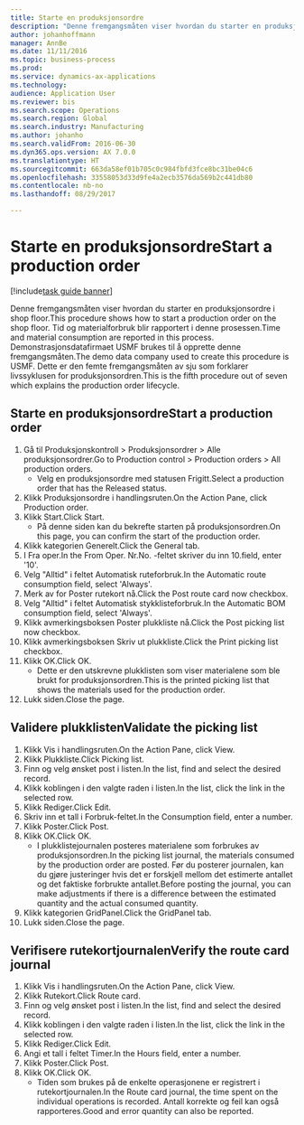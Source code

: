 ```yaml
--- 
title: Starte en produksjonsordre
description: "Denne fremgangsmåten viser hvordan du starter en produksjonsordre i shop floor."
author: johanhoffmann
manager: AnnBe
ms.date: 11/11/2016
ms.topic: business-process
ms.prod: 
ms.service: dynamics-ax-applications
ms.technology: 
audience: Application User
ms.reviewer: bis
ms.search.scope: Operations
ms.search.region: Global
ms.search.industry: Manufacturing
ms.author: johanho
ms.search.validFrom: 2016-06-30
ms.dyn365.ops.version: AX 7.0.0
ms.translationtype: HT
ms.sourcegitcommit: 663da58ef01b705c0c984fbfd3fce8bc31be04c6
ms.openlocfilehash: 33558053d33d9fe4a2ecb3576da569b2c441db80
ms.contentlocale: nb-no
ms.lasthandoff: 08/29/2017

---
```

# <a name="start-a-production-order"></a><span data-ttu-id="73796-103">Starte en produksjonsordre</span><span class="sxs-lookup"><span data-stu-id="73796-103">Start a production order</span></span>

[!include[task guide banner](../../includes/task-guide-banner.md)]

<span data-ttu-id="73796-104">Denne fremgangsmåten viser hvordan du starter en produksjonsordre i shop floor.</span><span class="sxs-lookup"><span data-stu-id="73796-104">This procedure shows how to start a production order on the shop floor.</span></span> <span data-ttu-id="73796-105">Tid og materialforbruk blir rapportert i denne prosessen.</span><span class="sxs-lookup"><span data-stu-id="73796-105">Time and material consumption are reported in this process.</span></span> <span data-ttu-id="73796-106">Demonstrasjonsdatafirmaet USMF brukes til å opprette denne fremgangsmåten.</span><span class="sxs-lookup"><span data-stu-id="73796-106">The demo data company used to create this procedure is USMF.</span></span> <span data-ttu-id="73796-107">Dette er den femte fremgangsmåten av sju som forklarer livssyklusen for produksjonsordren.</span><span class="sxs-lookup"><span data-stu-id="73796-107">This is the fifth procedure out of seven which explains the production order lifecycle.</span></span>


## <a name="start-a-production-order"></a><span data-ttu-id="73796-108">Starte en produksjonsordre</span><span class="sxs-lookup"><span data-stu-id="73796-108">Start a production order</span></span>
1. <span data-ttu-id="73796-109">Gå til Produksjonskontroll > Produksjonsordrer > Alle produksjonsordrer.</span><span class="sxs-lookup"><span data-stu-id="73796-109">Go to Production control > Production orders > All production orders.</span></span>
    * <span data-ttu-id="73796-110">Velg en produksjonsordre med statusen Frigitt.</span><span class="sxs-lookup"><span data-stu-id="73796-110">Select a production order that has the Released status.</span></span>  
2. <span data-ttu-id="73796-111">Klikk Produksjonsordre i handlingsruten.</span><span class="sxs-lookup"><span data-stu-id="73796-111">On the Action Pane, click Production order.</span></span>
3. <span data-ttu-id="73796-112">Klikk Start.</span><span class="sxs-lookup"><span data-stu-id="73796-112">Click Start.</span></span>
    * <span data-ttu-id="73796-113">På denne siden kan du bekrefte starten på produksjonsordren.</span><span class="sxs-lookup"><span data-stu-id="73796-113">On this page, you can confirm the start of the production order.</span></span>  
4. <span data-ttu-id="73796-114">Klikk kategorien Generelt.</span><span class="sxs-lookup"><span data-stu-id="73796-114">Click the General tab.</span></span>
5. <span data-ttu-id="73796-115">I Fra oper.</span><span class="sxs-lookup"><span data-stu-id="73796-115">In the From Oper.</span></span> <span data-ttu-id="73796-116">Nr.</span><span class="sxs-lookup"><span data-stu-id="73796-116">No.</span></span> <span data-ttu-id="73796-117">-feltet skriver du inn 10.</span><span class="sxs-lookup"><span data-stu-id="73796-117">field, enter '10'.</span></span>
6. <span data-ttu-id="73796-118">Velg "Alltid" i feltet Automatisk ruteforbruk.</span><span class="sxs-lookup"><span data-stu-id="73796-118">In the Automatic route consumption field, select 'Always'.</span></span>
7. <span data-ttu-id="73796-119">Merk av for Poster rutekort nå.</span><span class="sxs-lookup"><span data-stu-id="73796-119">Click the Post route card now checkbox.</span></span>
8. <span data-ttu-id="73796-120">Velg "Alltid" i feltet Automatisk stykklisteforbruk.</span><span class="sxs-lookup"><span data-stu-id="73796-120">In the Automatic BOM consumption field, select 'Always'.</span></span>
9. <span data-ttu-id="73796-121">Klikk avmerkingsboksen Poster plukkliste nå.</span><span class="sxs-lookup"><span data-stu-id="73796-121">Click the Post picking list now checkbox.</span></span>
10. <span data-ttu-id="73796-122">Klikk avmerkingsboksen Skriv ut plukkliste.</span><span class="sxs-lookup"><span data-stu-id="73796-122">Click the Print picking list checkbox.</span></span>
11. <span data-ttu-id="73796-123">Klikk OK.</span><span class="sxs-lookup"><span data-stu-id="73796-123">Click OK.</span></span>
    * <span data-ttu-id="73796-124">Dette er den utskrevne plukklisten som viser materialene som ble brukt for produksjonsordren.</span><span class="sxs-lookup"><span data-stu-id="73796-124">This is the printed picking list that shows the materials used for the production order.</span></span>  
12. <span data-ttu-id="73796-125">Lukk siden.</span><span class="sxs-lookup"><span data-stu-id="73796-125">Close the page.</span></span>

## <a name="validate-the-picking-list"></a><span data-ttu-id="73796-126">Validere plukklisten</span><span class="sxs-lookup"><span data-stu-id="73796-126">Validate the picking list</span></span>
1. <span data-ttu-id="73796-127">Klikk Vis i handlingsruten.</span><span class="sxs-lookup"><span data-stu-id="73796-127">On the Action Pane, click View.</span></span>
2. <span data-ttu-id="73796-128">Klikk Plukkliste.</span><span class="sxs-lookup"><span data-stu-id="73796-128">Click Picking list.</span></span>
3. <span data-ttu-id="73796-129">Finn og velg ønsket post i listen.</span><span class="sxs-lookup"><span data-stu-id="73796-129">In the list, find and select the desired record.</span></span>
4. <span data-ttu-id="73796-130">Klikk koblingen i den valgte raden i listen.</span><span class="sxs-lookup"><span data-stu-id="73796-130">In the list, click the link in the selected row.</span></span>
5. <span data-ttu-id="73796-131">Klikk Rediger.</span><span class="sxs-lookup"><span data-stu-id="73796-131">Click Edit.</span></span>
6. <span data-ttu-id="73796-132">Skriv inn et tall i Forbruk-feltet.</span><span class="sxs-lookup"><span data-stu-id="73796-132">In the Consumption field, enter a number.</span></span>
7. <span data-ttu-id="73796-133">Klikk Poster.</span><span class="sxs-lookup"><span data-stu-id="73796-133">Click Post.</span></span>
8. <span data-ttu-id="73796-134">Klikk OK.</span><span class="sxs-lookup"><span data-stu-id="73796-134">Click OK.</span></span>
    * <span data-ttu-id="73796-135">I plukklistejournalen posteres materialene som forbrukes av produksjonsordren.</span><span class="sxs-lookup"><span data-stu-id="73796-135">In the picking list journal, the materials consumed by the production order are posted.</span></span> <span data-ttu-id="73796-136">Før du posterer journalen, kan du gjøre justeringer hvis det er forskjell mellom det estimerte antallet og det faktiske forbrukte antallet.</span><span class="sxs-lookup"><span data-stu-id="73796-136">Before posting the journal, you can make adjustments if there is a difference between the estimated quantity and the actual consumed quantity.</span></span>  
9. <span data-ttu-id="73796-137">Klikk kategorien GridPanel.</span><span class="sxs-lookup"><span data-stu-id="73796-137">Click the GridPanel tab.</span></span>
10. <span data-ttu-id="73796-138">Lukk siden.</span><span class="sxs-lookup"><span data-stu-id="73796-138">Close the page.</span></span>

## <a name="verify-the-route-card-journal"></a><span data-ttu-id="73796-139">Verifisere rutekortjournalen</span><span class="sxs-lookup"><span data-stu-id="73796-139">Verify the route card journal</span></span>
1. <span data-ttu-id="73796-140">Klikk Vis i handlingsruten.</span><span class="sxs-lookup"><span data-stu-id="73796-140">On the Action Pane, click View.</span></span>
2. <span data-ttu-id="73796-141">Klikk Rutekort.</span><span class="sxs-lookup"><span data-stu-id="73796-141">Click Route card.</span></span>
3. <span data-ttu-id="73796-142">Finn og velg ønsket post i listen.</span><span class="sxs-lookup"><span data-stu-id="73796-142">In the list, find and select the desired record.</span></span>
4. <span data-ttu-id="73796-143">Klikk koblingen i den valgte raden i listen.</span><span class="sxs-lookup"><span data-stu-id="73796-143">In the list, click the link in the selected row.</span></span>
5. <span data-ttu-id="73796-144">Klikk Rediger.</span><span class="sxs-lookup"><span data-stu-id="73796-144">Click Edit.</span></span>
6. <span data-ttu-id="73796-145">Angi et tall i feltet Timer.</span><span class="sxs-lookup"><span data-stu-id="73796-145">In the Hours field, enter a number.</span></span>
7. <span data-ttu-id="73796-146">Klikk Poster.</span><span class="sxs-lookup"><span data-stu-id="73796-146">Click Post.</span></span>
8. <span data-ttu-id="73796-147">Klikk OK.</span><span class="sxs-lookup"><span data-stu-id="73796-147">Click OK.</span></span>
    * <span data-ttu-id="73796-148">Tiden som brukes på de enkelte operasjonene er registrert i rutekortjournalen.</span><span class="sxs-lookup"><span data-stu-id="73796-148">In the Route card journal, the time spent on the individual operations is recorded.</span></span> <span data-ttu-id="73796-149">Antall korrekte og feil kan også rapporteres.</span><span class="sxs-lookup"><span data-stu-id="73796-149">Good and error quantity can also be reported.</span></span>  


